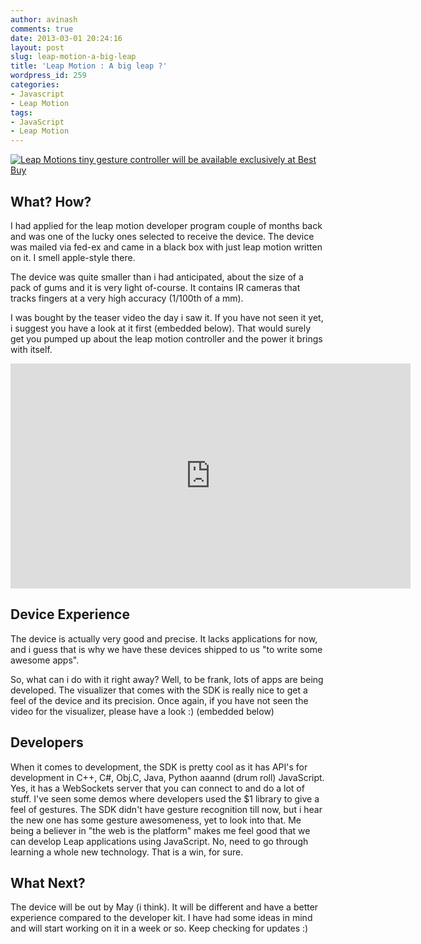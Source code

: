 ```yaml
---
author: avinash
comments: true
date: 2013-03-01 20:24:16
layout: post
slug: leap-motion-a-big-leap
title: 'Leap Motion : A big leap ?'
wordpress_id: 259
categories:
- Javascript
- Leap Motion
tags:
- JavaScript
- Leap Motion
---
```


[![Leap Motions tiny gesture controller will be available exclusively at Best Buy](http://farm9.staticflickr.com/8076/8385940323_7a1500210f.jpg)](http://www.flickr.com/photos/92269244@N07/8385940323/)



## What? How? 


I had applied for the leap motion developer program couple of months back and was one of the lucky ones selected to receive the device. The device was mailed via fed-ex and came in a black box with just leap motion written on it. I smell apple-style there. 

The device was quite smaller than i had anticipated, about the size of a pack of gums and it is very light of-course. It contains IR cameras that tracks fingers at a very high accuracy (1/100th of a mm).

I was bought by the teaser video the day i saw it. If you have not seen it yet, i suggest you have a look at it first (embedded below). That would surely get you pumped up about the leap motion controller and the power it brings with itself.

<iframe width="640" height="360" src="http://www.youtube.com/embed/_d6KuiuteIA" frameborder="0">Leap</iframe>

##  Device Experience 


The device is actually very good and precise. It lacks applications for now, and i guess that is why we have these devices shipped to us "to write some awesome apps".

So, what can i do with it right away? Well, to be frank, lots of apps are being developed. The visualizer that comes with the SDK is really nice to get a feel of the device and its precision. Once again, if you have not seen the video for the visualizer, please have a look :) (embedded below)




##  Developers 


When it comes to development, the SDK is pretty cool as it has API's for development in C++, C#, Obj.C, Java, Python aaannd (drum roll) JavaScript. Yes, it has a WebSockets server that you can connect to and do a lot of stuff. I've seen some demos where developers used the $1 library to give a feel of gestures. 
The SDK didn't have gesture recognition till now, but i hear the new one has some gesture awesomeness, yet to look into that. Me being a believer in "the web is the platform" makes me feel good that we can develop Leap applications using JavaScript. No, need to go through learning a whole new technology. That is a win, for sure.



##  What Next? 


The device will be out by May (i think). It will be different and have a better experience compared to the developer kit. I have had some ideas in mind and will start working on it in a week or so. Keep checking for updates :)
